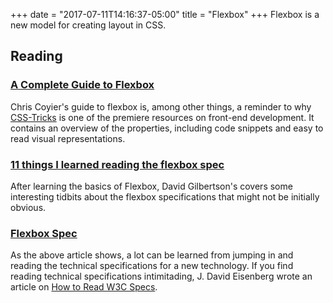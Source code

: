 +++
date = "2017-07-11T14:16:37-05:00"
title = "Flexbox"
+++
Flexbox is a new model for creating layout in CSS.
<!--more-->
## Reading
### [A Complete Guide to Flexbox](https://css-tricks.com/snippets/css/a-guide-to-flexbox/)

Chris Coyier's guide to flexbox is, among other things, a reminder to why [CSS-Tricks](https://css-tricks.com/) is one of the premiere resources on front-end development. It contains an overview of the properties, including code snippets and easy to read visual representations.

### [11 things I learned reading the flexbox spec](https://hackernoon.com/11-things-i-learned-reading-the-flexbox-spec-5f0c799c776b)

After learning the basics of Flexbox, David Gilbertson's covers some interesting tidbits about the flexbox specifications that might not be initially obvious.

### [Flexbox Spec](https://www.w3.org/TR/css-flexbox-1/)

As the above article shows, a lot can be learned from jumping in and reading the technical specifications for a new technology. If you find reading technical specifications intimitading, J. David Eisenberg wrote an article on [How to Read W3C Specs](https://alistapart.com/article/readspec).
